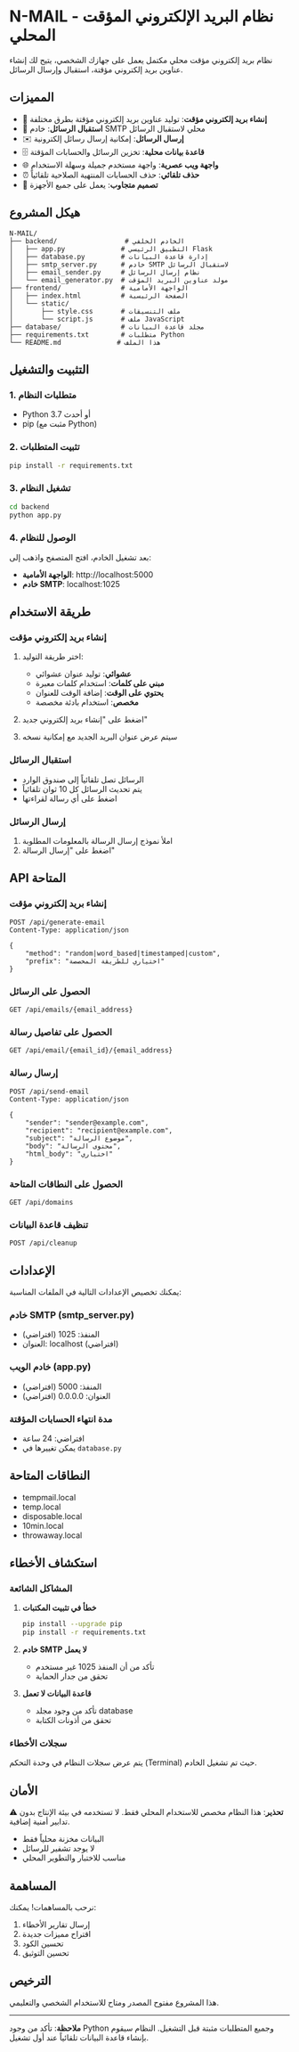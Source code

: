 # N-MAIL - نظام البريد الإلكتروني المؤقت المحلي

نظام بريد إلكتروني مؤقت محلي مكتمل يعمل على جهازك الشخصي، يتيح لك إنشاء عناوين بريد إلكتروني مؤقتة، استقبال وإرسال الرسائل.

## المميزات

- 🚀 **إنشاء بريد إلكتروني مؤقت**: توليد عناوين بريد إلكتروني مؤقتة بطرق مختلفة
- 📧 **استقبال الرسائل**: خادم SMTP محلي لاستقبال الرسائل
- ✉️ **إرسال الرسائل**: إمكانية إرسال رسائل إلكترونية
- 🗄️ **قاعدة بيانات محلية**: تخزين الرسائل والحسابات المؤقتة
- 🌐 **واجهة ويب عصرية**: واجهة مستخدم جميلة وسهلة الاستخدام
- ⏰ **حذف تلقائي**: حذف الحسابات المنتهية الصلاحية تلقائياً
- 📱 **تصميم متجاوب**: يعمل على جميع الأجهزة

## هيكل المشروع

```
N-MAIL/
├── backend/                 # الخادم الخلفي
│   ├── app.py              # التطبيق الرئيسي Flask
│   ├── database.py         # إدارة قاعدة البيانات
│   ├── smtp_server.py      # خادم SMTP لاستقبال الرسائل
│   ├── email_sender.py     # نظام إرسال الرسائل
│   └── email_generator.py  # مولد عناوين البريد المؤقت
├── frontend/               # الواجهة الأمامية
│   ├── index.html          # الصفحة الرئيسية
│   └── static/
│       ├── style.css       # ملف التنسيقات
│       └── script.js       # ملف JavaScript
├── database/               # مجلد قاعدة البيانات
├── requirements.txt        # متطلبات Python
└── README.md              # هذا الملف
```

## التثبيت والتشغيل

### 1. متطلبات النظام
- Python 3.7 أو أحدث
- pip (مثبت مع Python)

### 2. تثبيت المتطلبات

```bash
pip install -r requirements.txt
```

### 3. تشغيل النظام

```bash
cd backend
python app.py
```

### 4. الوصول للنظام

بعد تشغيل الخادم، افتح المتصفح واذهب إلى:
- **الواجهة الأمامية**: http://localhost:5000
- **خادم SMTP**: localhost:1025

## طريقة الاستخدام

### إنشاء بريد إلكتروني مؤقت

1. اختر طريقة التوليد:
   - **عشوائي**: توليد عنوان عشوائي
   - **مبني على كلمات**: استخدام كلمات معبرة
   - **يحتوي على الوقت**: إضافة الوقت للعنوان
   - **مخصص**: استخدام بادئة مخصصة

2. اضغط على "إنشاء بريد إلكتروني جديد"

3. سيتم عرض عنوان البريد الجديد مع إمكانية نسخه

### استقبال الرسائل

- الرسائل تصل تلقائياً إلى صندوق الوارد
- يتم تحديث الرسائل كل 10 ثوان تلقائياً
- اضغط على أي رسالة لقراءتها

### إرسال الرسائل

1. املأ نموذج إرسال الرسالة بالمعلومات المطلوبة
2. اضغط على "إرسال الرسالة"

## API المتاحة

### إنشاء بريد إلكتروني مؤقت
```
POST /api/generate-email
Content-Type: application/json

{
    "method": "random|word_based|timestamped|custom",
    "prefix": "اختياري للطريقة المخصصة"
}
```

### الحصول على الرسائل
```
GET /api/emails/{email_address}
```

### الحصول على تفاصيل رسالة
```
GET /api/email/{email_id}/{email_address}
```

### إرسال رسالة
```
POST /api/send-email
Content-Type: application/json

{
    "sender": "sender@example.com",
    "recipient": "recipient@example.com",
    "subject": "موضوع الرسالة",
    "body": "محتوى الرسالة",
    "html_body": "اختياري"
}
```

### الحصول على النطاقات المتاحة
```
GET /api/domains
```

### تنظيف قاعدة البيانات
```
POST /api/cleanup
```

## الإعدادات

يمكنك تخصيص الإعدادات التالية في الملفات المناسبة:

### خادم SMTP (smtp_server.py)
- المنفذ: 1025 (افتراضي)
- العنوان: localhost (افتراضي)

### خادم الويب (app.py)
- المنفذ: 5000 (افتراضي)
- العنوان: 0.0.0.0 (افتراضي)

### مدة انتهاء الحسابات المؤقتة
- افتراضي: 24 ساعة
- يمكن تغييرها في `database.py`

## النطاقات المتاحة

- tempmail.local
- temp.local
- disposable.local
- 10min.local
- throwaway.local

## استكشاف الأخطاء

### المشاكل الشائعة

1. **خطأ في تثبيت المكتبات**
   ```bash
   pip install --upgrade pip
   pip install -r requirements.txt
   ```

2. **خادم SMTP لا يعمل**
   - تأكد من أن المنفذ 1025 غير مستخدم
   - تحقق من جدار الحماية

3. **قاعدة البيانات لا تعمل**
   - تأكد من وجود مجلد database
   - تحقق من أذونات الكتابة

### سجلات الأخطاء

يتم عرض سجلات النظام في وحدة التحكم (Terminal) حيث تم تشغيل الخادم.

## الأمان

⚠️ **تحذير**: هذا النظام مخصص للاستخدام المحلي فقط. لا تستخدمه في بيئة الإنتاج بدون تدابير أمنية إضافية.

- البيانات مخزنة محلياً فقط
- لا يوجد تشفير للرسائل
- مناسب للاختبار والتطوير المحلي

## المساهمة

نرحب بالمساهمات! يمكنك:

1. إرسال تقارير الأخطاء
2. اقتراح مميزات جديدة
3. تحسين الكود
4. تحسين التوثيق

## الترخيص

هذا المشروع مفتوح المصدر ومتاح للاستخدام الشخصي والتعليمي.

---

**ملاحظة**: تأكد من وجود Python وجميع المتطلبات مثبتة قبل التشغيل. النظام سيقوم بإنشاء قاعدة البيانات تلقائياً عند أول تشغيل.
